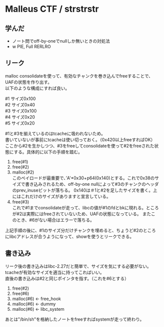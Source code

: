 # Malleus CTF / strstrstr
## 学んだ
- ノート問でoff-by-oneでnullしか無いときの対処法
- w PIE, Full RERLRO

## リーク
malloc consolidateを使って、有効なチャンクを巻き込んでfreeすることで、UAFの状態を作り出す。  
以下のような構成にすれば良い。

#1 サイズ0x100  
#2 サイズ0x40  
#3 サイズ0x100  
#4 サイズ0x20  
#5 サイズ0x20  

#1と#3を揃えているのはtcacheに吸われないため。  
書いていないが事前にtcacheは使い切っておく。（0x420以上freeすればOK）
ここから#2を生かしつつ、#3をfreeしてconsolidateを使って#2をfreeされた状態にする。具体的に以下の手順を踏む。  

1. free(#1)
2. free(#2)
3. malloc(#2)  
  このペイロードが最重要で、’A'*0x30+p64(0x140)とする。これで0x38のサイズで書き込みされるため、off-by-one nullによって#3のチャンクのヘッダのprev_inuseビットが落ちる。
  0x140は＃1と#2を足したサイズを書く。上にはこれだけのサイズがありますと宣言している。  
4. free(#3)  
  これで#1までconsolidateが走って、libcの値が#1のfdとbkに現れる。ところが#2は実際にはfreeされていないため、UAFの状態になっている。
  またこのとき、#6がない場合はエラーで落ちる。

上記手順の後に、#1のサイズ分だけチャンクを埋めると、ちょうど#2のところにlibcアドレスが合うようになって、showを使うとリークできる。

## 書き込み
リーク後の書き込みはlibc-2.27だと簡単で、サイズを気にする必要がない。tcacheが有効なサイズを適当に持ってこればいい。  
直後の書き込みは#2と同じポインタを指す。（これを#6とする）
1. free(#2)
2. free(#6)
3. malloc(#6) <- free_hook
4. malloc(#6) <- dummy
5. malloc(#6) <- libc_system

あとは"/bin/sh"を格納したノートをfreeすればsystemが走って終わり。  
